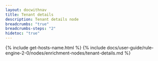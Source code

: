 ```yaml
---
layout: docwithnav
title: Tenant details
description: Tenant details node
breadcrumbs: "true"
breadcrumbs-steps: "2"
hidetoc: "true"
---
```


{% include get-hosts-name.html %}
{% include docs/user-guide/rule-engine-2-0/nodes/enrichment-nodes/tenant-details.md %}
